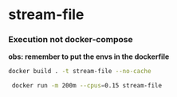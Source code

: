 # stream-file


### Execution not docker-compose

**obs: remember to put the envs in the dockerfile**

```sh
docker build . -t stream-file --no-cache
```

```sh
 docker run -m 200m --cpus=0.15 stream-file 
```